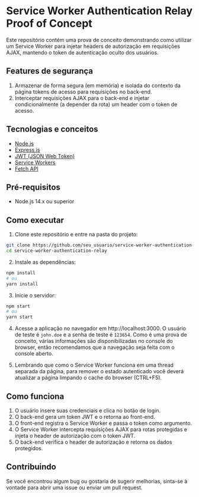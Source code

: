 # Service Worker Authentication Relay Proof of Concept

Este repositório contém uma prova de conceito demonstrando como utilizar um Service Worker para injetar headers de autorização em requisições AJAX, mantendo o token de autenticação oculto dos usuários.

## Features de segurança

1. Armazenar de forma segura (em memória) e isolada do contexto da página tokens de acesso para requisições no back-end.
2. Interceptar requisições AJAX para o back-end e injetar condicionalmente (a depender da rota) um header com o token de acesso.

## Tecnologias e conceitos

- [Node.js](https://nodejs.org/)
- [Express.js](https://expressjs.com/)
- [JWT (JSON Web Token)](https://jwt.io/)
- [Service Workers](https://developer.mozilla.org/en-US/docs/Web/API/Service_Worker_API)
- [Fetch API](https://developer.mozilla.org/en-US/docs/Web/API/Fetch_API)

## Pré-requisitos

- Node.js 14.x ou superior

## Como executar

1. Clone este repositório e entre na pasta do projeto:

```bash
git clone https://github.com/seu_usuario/service-worker-authentication-relay.git
cd service-worker-authentication-relay
```

2. Instale as dependências:

```bash
npm install
# ou
yarn install
```

3. Inicie o servidor:

```bash
npm start
# ou
yarn start
```

4. Acesse a aplicação no navegador em http://localhost:3000. O usuário de teste é `john.doe` e a senha de teste é `123654`. Como é uma prova de conceito, várias informações são disponibilizadas no console do browser, então recomendamos que a navegação seja feita com o console aberto.

5. Lembrando que como o Service Worker funciona em uma thread separada da página, para remover o estado autenticado você deverá atualizar a página limpando o cache do browser (CTRL+F5).

## Como funciona

1. O usuário insere suas credenciais e clica no botão de login.
2. O back-end gera um token JWT e o retorna ao front-end.
3. O front-end registra o Service Worker e passa o token como argumento.
4. O Service Worker intercepta requisições AJAX para rotas protegidas e injeta o header de autorização com o token JWT.
5. O back-end verifica o header de autorização e retorna os dados protegidos.

## Contribuindo

Se você encontrou algum bug ou gostaria de sugerir melhorias, sinta-se à vontade para abrir uma issue ou enviar um pull request.

